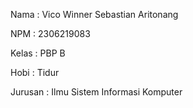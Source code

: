 Nama : Vico Winner Sebastian Aritonang

NPM : 2306219083

Kelas : PBP B

Hobi : Tidur

Jurusan : Ilmu Sistem Informasi Komputer